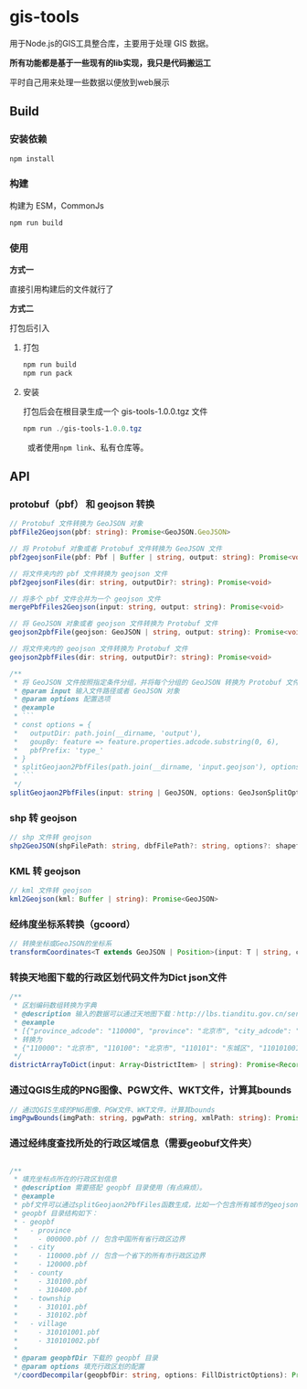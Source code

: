 # gis-tools

用于Node.js的GIS工具整合库，主要用于处理 GIS 数据。

**所有功能都是基于一些现有的lib实现，我只是代码搬运工**



平时自己用来处理一些数据以便放到web展示



## Build

### 安装依赖

```powershell
npm install
```

### 构建

构建为 ESM，CommonJs

```powershell
npm run build
```

### 使用

**方式一**

直接引用构建后的文件就行了

**方式二**

打包后引入

1. 打包
   
   ```powershell
   npm run build
   npm run pack
   ```

2. 安装
   
   打包后会在根目录生成一个 gis-tools-1.0.0.tgz 文件
   
   ```powershell
   npm run ./gis-tools-1.0.0.tgz
   ```

        或者使用`npm link`、私有仓库等。



## API

### protobuf（pbf） 和 geojson 转换

```typescript
// Protobuf 文件转换为 GeoJSON 对象
pbfFile2Geojson(pbf: string): Promise<GeoJSON.GeoJSON>

// 将 Protobuf 对象或者 Protobuf 文件转换为 GeoJSON 文件
pbf2geojsonFile(pbf: Pbf | Buffer | string, output: string): Promise<void>

// 将文件夹内的 pbf 文件转换为 geojson 文件
pbf2geojsonFiles(dir: string, outputDir?: string): Promise<void>

// 将多个 pbf 文件合并为一个 geojson 文件
mergePbfFiles2Geojson(input: string, output: string): Promise<void>

// 将 GeoJSON 对象或者 geojson 文件转换为 Protobuf 文件
geojson2pbfFile(geojson: GeoJSON | string, output: string): Promise<void>

// 将文件夹内的 geojson 文件转换为 Protobuf 文件
geojson2pbfFiles(dir: string, outputDir?: string): Promise<void>

/**
 * 将 GeoJSON 文件按照指定条件分组，并将每个分组的 GeoJSON 转换为 Protobuf 文件
 * @param input 输入文件路径或者 GeoJSON 对象
 * @param options 配置选项
 * @example
 * ```
 * const options = {
 *   outputDir: path.join(__dirname, 'output'),
 *   goupBy: feature => feature.properties.adcode.substring(0, 6),
 *   pbfPrefix: 'type_'
 * }
 * splitGeojaon2PbfFiles(path.join(__dirname, 'input.geojson'), options);
 * ```
 */
splitGeojaon2PbfFiles(input: string | GeoJSON, options: GeoJsonSplitOptions): Promise<void>
```

### shp 转 geojson

```typescript
// shp 文件转 geojson
shp2GeoJSON(shpFilePath: string, dbfFilePath?: string, options?: shapefile.Options): Promise<GeoJSON>
```

### KML 转 geojson

```typescript
// kml 文件转 geojson
kml2Geojson(kml: Buffer | string): Promise<GeoJSON>
```

### 经纬度坐标系转换（gcoord）

```typescript
// 转换坐标或GeoJSON的坐标系
transformCoordinates<T extends GeoJSON | Position>(input: T | string, crsFrom: CRSTypes, crsTo: CRSTypes): T
```

### 转换天地图下载的行政区划代码文件为Dict json文件

```typescript
/**
 * 区划编码数组转换为字典
 * @description 输入的数据可以通过天地图下载：http://lbs.tianditu.gov.cn/server/administrative2.html
 * @example
 * [{"province_adcode": "110000", "province": "北京市", "city_adcode": "110100", "city": "北京市", "county_adcode": "110101", "county": "东城区", "town_adcode": "110101001", "town": "东城区"}]
 * 转换为
 * {"110000": "北京市", "110100": "北京市", "110101": "东城区", "110101001": "东城区"}
 */
districtArrayToDict(input: Array<DistrictItem> | string): Promise<Record<string, string>>
```

### 通过QGIS生成的PNG图像、PGW文件、WKT文件，计算其bounds

```typescript
// 通过QGIS生成的PNG图像、PGW文件、WKT文件，计算其bounds
imgPgwBounds(imgPath: string, pgwPath: string, xmlPath: string): Promise<Array<number>>
```

### 通过经纬度查找所处的行政区域信息（需要geobuf文件夹）

```typescript

/**
 * 填充坐标点所在的行政区划信息
 * @description 需要搭配 geopbf 目录使用（有点麻烦）。
 * @example
 * pbf文件可以通过splitGeojaon2PbfFiles函数生成，比如一个包含所有城市的geojson文件可以生成一个city文件夹
 * geopbf 目录结构如下：
 * - geopbf
 *   - province
 *     - 000000.pbf // 包含中国所有省行政区边界
 *   - city
 *     - 110000.pbf // 包含一个省下的所有市行政区边界
 *     - 120000.pbf
 *   - county
 *     - 310100.pbf
 *     - 310400.pbf
 *   - township
 *     - 310101.pbf
 *     - 310102.pbf
 *   - village
 *     - 310101001.pbf
 *     - 310101002.pbf
 *
 * @param geopbfDir 下载的 geopbf 目录
 * @param options 填充行政区划的配置
 */coordDecompilar(geopbfDir: string, options: FillDistrictOptions): Promise<void>
```

